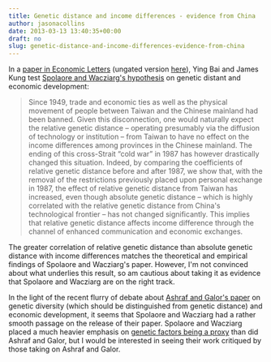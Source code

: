 ```yaml
---
title: Genetic distance and income differences - evidence from China
author: jasonacollins
date: 2013-03-13 13:40:35+00:00
draft: no
slug: genetic-distance-and-income-differences-evidence-from-china
---
```


In a [paper in Economic Letters](https://doi.org/10.1016/j.econlet.2010.11.027) (ungated version [here](http://ihome.ust.hk/~sojk/Kung_files/Genetic%20distance%20and%20income%20difference.pdf)), Ying Bai and James Kung test [Spolaore and Wacziarg's hypothesis](https://www.jasoncollins.blog/genetic-distance-and-economic-development/) on genetic distant and economic development:


<blockquote>Since 1949, trade and economic ties as well as the physical movement of people between Taiwan and the Chinese mainland had been banned. Given this disconnection, one would naturally expect the relative genetic distance – operating presumably via the diffusion of technology or institution – from Taiwan to have no effect on the income differences among provinces in the Chinese mainland. The ending of this cross-Strait “cold war” in 1987 has however drastically changed this situation. Indeed, by comparing the coefficients of relative genetic distance before and after 1987, we show that, with the removal of the restrictions previously placed upon personal exchange in 1987, the effect of relative genetic distance from Taiwan has increased, even though absolute genetic distance – which is highly correlated with the relative genetic distance from China's technological frontier – has not changed significantly. This implies that relative genetic distance affects income difference through the channel of enhanced communication and economic exchanges.</blockquote>


The greater correlation of relative genetic distance than absolute genetic distance with income differences matches the theoretical and empirical findings of Spolaore and Wacziarg's paper. However, I'm not convinced about what underlies this result, so am cautious about taking it as evidence that Spolaore and Wacziarg are on the right track.

In the light of the recent flurry of debate about [Ashraf and Galor's paper](https://www.jasoncollins.blog/the-out-of-africa-hypothesis-human-genetic-diversity-and-comparative-economic-development/) on genetic diversity (which should be distinguished from genetic distance) and economic development, it seems that Spolaore and Wacziarg had a rather smooth passage on the release of their paper. Spolaore and Wacziarg placed a much heavier emphasis on [genetic factors being a proxy](https://www.jasoncollins.blog/is-genetic-diversity-a-proxy-for-phenotypic-diversity/) than did Ashraf and Galor, but I would be interested in seeing their work critiqued by those taking on Ashraf and Galor.

